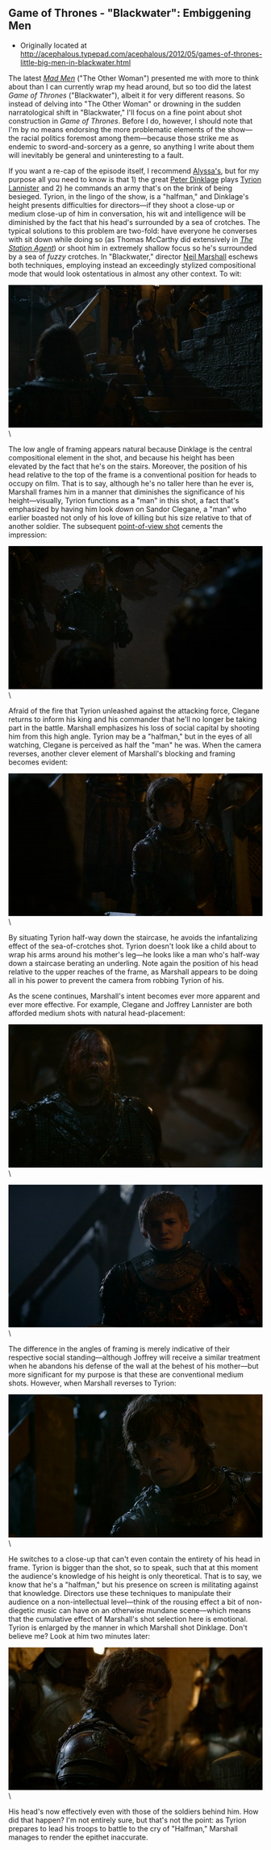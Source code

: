 ## Game of Thrones - "Blackwater": Embiggening Men

 * Originally located at http://acephalous.typepad.com/acephalous/2012/05/games-of-thrones-little-big-men-in-blackwater.html

The latest *[Mad Men](http://acephalous.typepad.com/acephalous/2012/03/mad-men-a-little-kiss.html)* ("The Other Woman") presented me with more to think about than I can currently wrap my head around, but so too did the latest *Game of Thrones* ("Blackwater"), albeit it for very different reasons. So instead of delving into "The Other Woman" or drowning in the sudden narratological shift in "Blackwater," I'll focus on a fine point about shot construction in *Game of Thrones*. Before I do, however, I should note that I'm by no means endorsing the more problematic elements of the show—the racial politics foremost among them—because those strike me as endemic to sword-and-sorcery as a genre, so anything I write about them will inevitably be general and uninteresting to a fault.

If you want a re-cap of the episode itself, I recommend [Alyssa's](http://thinkprogress.org/alyssa/2012/05/29/491160/game-of-thrones-open-thread-the-educations-of-sandor-and-sansa/), but for my purpose all you need to know is that 1) the great [Peter Dinklage](http://gameofthrones.wikia.com/wiki/Tyrion_Lannister) plays [Tyrion Lannister](http://en.wikipedia.org/wiki/Major_houses_in_A_Song_of_Ice_and_Fire) and 2) he commands an army that's on the brink of being besieged. Tyrion, in the lingo of the show, is a "halfman," and Dinklage's height presents difficulties for directors—if they shoot a close-up or medium close-up of him in conversation, his wit and intelligence will be diminished by the fact that his head's surrounded by a sea of crotches. The typical solutions to this problem are two-fold: have everyone he converses with sit down while doing so (as Thomas McCarthy did extensively in *[The Station Agent](http://www.amazon.com/Station-Agent-Peter-Dinklage/dp/B0001WTWDI%3FSubscriptionId%3D0G81C5DAZ03ZR9WH9X82%26tag%3Dzemanta-20%26linkCode%3Dxm2%26camp%3D2025%26creative%3D165953%26creativeASIN%3DB0001WTWDI)*) or shoot him in extremely shallow focus so he's surrounded by a sea of *fuzzy* crotches. In "Blackwater," director [Neil Marshall](http://www.imdb.com/name/nm0551076/) eschews both techniques, employing instead an exceedingly stylized compositional mode that would look ostentatious in almost any other context. To wit:

![6a00d8341c2df453ef016766ea05e0970b](../../images/tv/game-of-thrones/blackwater/6a00d8341c2df453ef016766ea05e0970b.png)\ 

The low angle of framing appears natural because Dinklage is the central compositional element in the shot, and because his height has been elevated by the fact that he's on the stairs. Moreover, the position of his head relative to the top of the frame is a conventional position for heads to occupy on film. That is to say, although he's no taller here than he ever is, Marshall frames him in a manner that diminishes the significance of his height—visually, Tyrion functions as a "man" in this shot, a fact that's emphasized by having him look *down* on Sandor Clegane, a "man" who earlier boasted not only of his love of killing but his size relative to that of another soldier. The subsequent [point-of-view shot](http://acephalous.typepad.com/acephalous/2012/03/mad-men-a-little-kiss.html) cements the impression:

![6a00d8341c2df453ef016305f64578970d](../../images/tv/game-of-thrones/blackwater/6a00d8341c2df453ef016305f64578970d.png)\ 

Afraid of the fire that Tyrion unleashed against the attacking force, Clegane returns to inform his king and his commander that he'll no longer be taking part in the battle. Marshall emphasizes his loss of social capital by shooting him from this high angle. Tyrion may be a "halfman," but in the eyes of all watching, Clegane is perceived as half the "man" he was. When the camera reverses, another clever element of Marshall's blocking and framing becomes evident:

![6a00d8341c2df453ef016766ea15ef970b](../../images/tv/game-of-thrones/blackwater/6a00d8341c2df453ef016766ea15ef970b.png)\ 

By situating Tyrion half-way down the staircase, he avoids the infantalizing effect of the sea-of-crotches shot. Tyrion doesn't look like a child about to wrap his arms around his mother's leg—he looks like a man who's half-way down a staircase berating an underling. Note again the position of his head relative to the upper reaches of the frame, as Marshall appears to be doing all in his power to prevent the camera from robbing Tyrion of his.

As the scene continues, Marshall's intent becomes ever more apparent and ever more effective. For example, Clegane and Joffrey Lannister are both afforded medium shots with natural head-placement:

![6a00d8341c2df453ef0168ebeb971c970c](../../images/tv/game-of-thrones/blackwater/6a00d8341c2df453ef0168ebeb971c970c.png)\ 

![6a00d8341c2df453ef016305f6568e970d](../../images/tv/game-of-thrones/blackwater/6a00d8341c2df453ef016305f6568e970d.png)\ 

The difference in the angles of framing is merely indicative of their respective social standing—although Joffrey will receive a similar treatment when he abandons his defense of the wall at the behest of his mother—but more significant for my purpose is that these are conventional medium shots. However, when Marshall reverses to Tyrion:

![6a00d8341c2df453ef016766ea2693970b](../../images/tv/game-of-thrones/blackwater/6a00d8341c2df453ef016766ea2693970b.png)\ 

He switches to a close-up that can't even contain the entirety of his head in frame. Tyrion is bigger than the shot, so to speak, such that at this moment the audience's knowledge of his height is only theoretical. That is to say, we know that he's a "halfman," but his presence on screen is militating against that knowledge. Directors use these techniques to manipulate their audience on a non-intellectual level—think of the rousing effect a bit of non-diegetic music can have on an otherwise mundane scene—which means that the cumulative effect of Marshall's shot selection here is emotional. Tyrion is enlarged by the manner in which Marshall shot Dinklage. Don't believe me? Look at him two minutes later:

![6a00d8341c2df453ef0168ebeba49b970c](../../images/tv/game-of-thrones/blackwater/6a00d8341c2df453ef0168ebeba49b970c.png)\ 

His head's now effectively even with those of the soldiers behind him. How did that happen? I'm not entirely sure, but that's not the point: as Tyrion prepares to lead his troops to battle to the cry of "Halfman," Marshall manages to render the epithet inaccurate.
